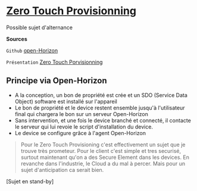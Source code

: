 # <ins>Zero Touch Provisionning</ins>
Possible sujet d'alternance

**Sources**

``Github`` [open-Horizon](https://github.com/open-horizon)

``Présentation`` [Zero Touch Porvisionning](https://youtu.be/dNGv2xVVAvs?list=PLgohd895XSUddtseFy4HxCqTqqlYfW8Ix)

## Principe via Open-Horizon

* A la conception, un bon de propriété est crée et un SDO (Service Data Object) software est installé sur l'appareil
* Le bon de propriété et le device restent ensemble jusqu'à l'utilisateur final qui chargera le bon sur un serveur Open-Horizon
* Sans intervention, et une fois le device branché et connecté, il contacte le serveur qui lui revoie le script d'installation du device.
* Le device se configure grâce à l'agent Open-Horizon


> Pour le Zero Touch Provisioning c'est effectivement un sujet que je trouve très prometeur.
Pour le client c'est simple et tres securisé, surtout maintenant qu'on a des Secure Element dans les devices.
En revanche dans l'industrie, le Cloud a du mal à percer.   Mais pour un sujet d'anticipation ca serait bien.

[Sujet en stand-by]
